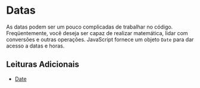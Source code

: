 # Datas

As datas podem ser um pouco complicadas de trabalhar no código. Freqüentemente, você deseja ser capaz de realizar matemática, lidar com conversões e outras operações. JavaScript fornece um objeto `Date` para dar acesso a datas e horas.

## Leituras Adicionais

- [Date](https://developer.mozilla.org/en-US/docs/Web/JavaScript/Reference/Global_Objects/Date)
